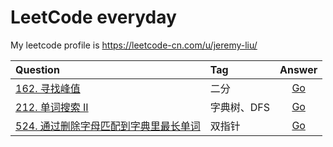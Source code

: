 # LeetCode everyday

My leetcode profile is https://leetcode-cn.com/u/jeremy-liu/

| Question                                                                                                               | Tag         |                              Answer                              |
| :--------------------------------------------------------------------------------------------------------------------- | :---------- | :--------------------------------------------------------------: |
| [162. 寻找峰值](https://leetcode-cn.com/problems/find-peak-element/)                                                   | 二分        | [Go](https://github.com/Ksloveyuan/leetcode/blob/main/162_go.md) |
| [212. 单词搜索 II](https://leetcode-cn.com/problems/word-search-ii/)                                                   | 字典树、DFS | [Go](https://github.com/Ksloveyuan/leetcode/blob/main/212_go.md) |
| [524. 通过删除字母匹配到字典里最长单词](https://leetcode-cn.com/problems/longest-word-in-dictionary-through-deleting/) | 双指针      | [Go](https://github.com/Ksloveyuan/leetcode/blob/main/524_go.md) |
